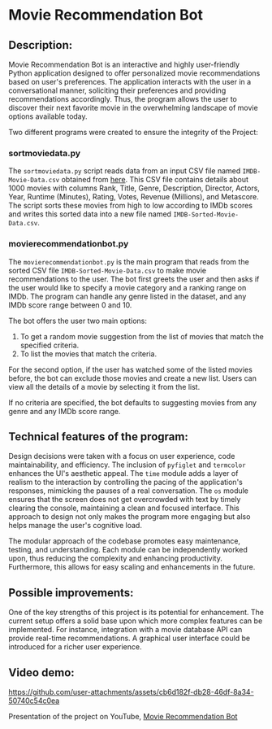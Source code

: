 # Movie Recommendation Bot

## Description:

Movie Recommendation Bot is an interactive and highly user-friendly Python application designed to offer personalized movie recommendations based on user's preferences. The application interacts with the user in a conversational manner, soliciting their preferences and providing recommendations accordingly. Thus, the program allows the user to discover their next favorite movie in the overwhelming landscape of movie options available today.

Two different programs were created to ensure the integrity of the Project:

### sortmoviedata.py

The `sortmoviedata.py` script reads data from an input CSV file named `IMDB-Movie-Data.csv` obtained from [here](https://data.world/promptcloud/imdb-data-from-2006-to-2016). This CSV file contains details about 1000 movies with columns Rank, Title, Genre, Description, Director, Actors, Year, Runtime (Minutes), Rating, Votes, Revenue (Millions), and Metascore. The script sorts these movies from high to low according to IMDb scores and writes this sorted data into a new file named `IMDB-Sorted-Movie-Data.csv`.

### movierecommendationbot.py

The `movierecommendationbot.py` is the main program that reads from the sorted CSV file `IMDB-Sorted-Movie-Data.csv` to make movie recommendations to the user. The bot first greets the user and then asks if the user would like to specify a movie category and a ranking range on IMDb. The program can handle any genre listed in the dataset, and any IMDb score range between 0 and 10.

The bot offers the user two main options:

1. To get a random movie suggestion from the list of movies that match the specified criteria.
2. To list the movies that match the criteria.

For the second option, if the user has watched some of the listed movies before, the bot can exclude those movies and create a new list. Users can view all the details of a movie by selecting it from the list.

If no criteria are specified, the bot defaults to suggesting movies from any genre and any IMDb score range.

## Technical features of the program:

Design decisions were taken with a focus on user experience, code maintainability, and efficiency. The inclusion of `pyfiglet` and `termcolor` enhances the UI's aesthetic appeal. The `time` module adds a layer of realism to the interaction by controlling the pacing of the application's responses, mimicking the pauses of a real conversation. The `os` module ensures that the screen does not get overcrowded with text by timely clearing the console, maintaining a clean and focused interface. This approach to design not only makes the program more engaging but also helps manage the user's cognitive load.

The modular approach of the codebase promotes easy maintenance, testing, and understanding. Each module can be independently worked upon, thus reducing the complexity and enhancing productivity. Furthermore, this allows for easy scaling and enhancements in the future.

## Possible improvements:

One of the key strengths of this project is its potential for enhancement. The current setup offers a solid base upon which more complex features can be implemented. For instance, integration with a movie database API can provide real-time recommendations. A graphical user interface could be introduced for a richer user experience.

## Video demo:

https://github.com/user-attachments/assets/cb6d182f-db28-46df-8a34-50740c54c0ea

Presentation of the project on YouTube, [Movie Recommendation Bot](https://youtu.be/l5QJs692LSs)

